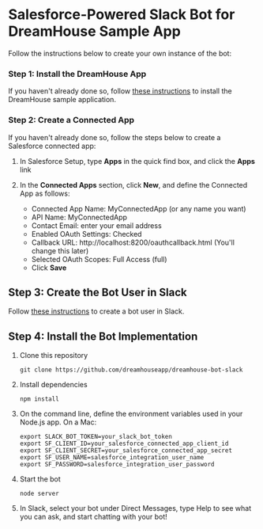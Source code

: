 # Salesforce-Powered Slack Bot for DreamHouse Sample App

Follow the instructions below to create your own instance of the bot:

### Step 1: Install the DreamHouse App

If you haven't already done so, follow [these instructions](http://dreamhouse-site.herokuapp.com/installation/) to install the DreamHouse sample application.

### Step 2: Create a Connected App

If you haven't already done so, follow the steps below to create a Salesforce connected app:

1. In Salesforce Setup, type **Apps** in the quick find box, and click the **Apps** link

1. In the **Connected Apps** section, click **New**, and define the Connected App as follows:

    - Connected App Name: MyConnectedApp (or any name you want)
    - API Name: MyConnectedApp
    - Contact Email: enter your email address
    - Enabled OAuth Settings: Checked
    - Callback URL: http://localhost:8200/oauthcallback.html (You'll change this later)
    - Selected OAuth Scopes: Full Access (full)
    - Click **Save**

## Step 3: Create the Bot User in Slack

Follow [these instructions](https://api.slack.com/bot-users) to create a bot user in Slack.

## Step 4: Install the Bot Implementation

1. Clone this repository
    ```
    git clone https://github.com/dreamhouseapp/dreamhouse-bot-slack
    ```

1. Install dependencies
    ```
    npm install
    ```

1. On the command line, define the environment variables used in your Node.js app. On a Mac:
    ```
    export SLACK_BOT_TOKEN=your_slack_bot_token
    export SF_CLIENT_ID=your_salesforce_connected_app_client_id
    export SF_CLIENT_SECRET=your_salesforce_connected_app_secret
    export SF_USER_NAME=salesforce_integration_user_name
    export SF_PASSWORD=salesforce_integration_user_password
    ```
    
1. Start the bot
    ```
    node server
    ```
    
1. In Slack, select your bot under Direct Messages, type Help to see what you can ask, and start chatting with your bot!